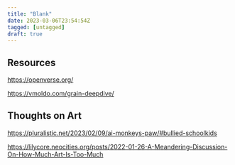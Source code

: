 ```yaml
---
title: "Blank"
date: 2023-03-06T23:54:54Z
tagged: [untagged]
draft: true
---
```


## Resources

https://openverse.org/

https://vmoldo.com/grain-deepdive/

## Thoughts on Art

https://pluralistic.net/2023/02/09/ai-monkeys-paw/#bullied-schoolkids

https://lilycore.neocities.org/posts/2022-01-26-A-Meandering-Discussion-On-How-Much-Art-Is-Too-Much

